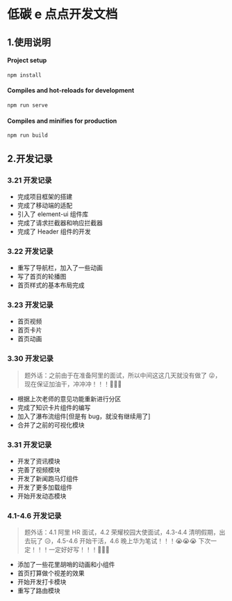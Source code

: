 # 低碳 e 点点开发文档

## 1.使用说明

#### Project setup

```
npm install
```

#### Compiles and hot-reloads for development

```
npm run serve
```

#### Compiles and minifies for production

```
npm run build
```

## 2.开发记录

### 3.21 开发记录

- 完成项目框架的搭建
- 完成了移动端的适配
- 引入了 element-ui 组件库
- 完成了请求拦截器和响应拦截器
- 完成了 Header 组件的开发

### 3.22 开发记录

- 重写了导航栏，加入了一些动画
- 写了首页的轮播图
- 首页样式的基本布局完成

### 3.23 开发记录

- 首页视频
- 首页卡片
- 首页动画

### 3.30 开发记录

> 题外话：之前由于在准备阿里的面试，所以中间这这几天就没有做了 😜，现在保证加油干，冲冲冲！！！🤪🤪🤪

- 根据上次老师的意见功能重新进行分区
- 完成了知识卡片组件的编写
- 加入了瀑布流组件[但是有 bug，就没有继续用了]
- 合并了之前的可视化模块

### 3.31 开发记录

- 开发了资讯模块
- 完善了视频模块
- 开发了新闻跑马灯组件
- 开发了更多加载组件
- 开始开发动态模块

### 4.1-4.6 开发记录

> 题外话：4.1 阿里 HR 面试，4.2 荣耀校园大使面试，4.3-4.4 清明假期，出去玩了 😥，4.5-4.6 开始干活，4.6 晚上华为笔试！！！😭😭😭 下次一定！！！一定好好写！！！🤪🤪🤪

- 添加了一些花里胡哨的动画和小组件
- 首页打算做个视差的效果
- 开始开发打卡模块
- 重写了路由模块
